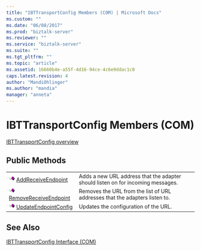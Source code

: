 ```yaml
---
title: "IBTTransportConfig Members (COM) | Microsoft Docs"
ms.custom: ""
ms.date: "06/08/2017"
ms.prod: "biztalk-server"
ms.reviewer: ""
ms.service: "biztalk-server"
ms.suite: ""
ms.tgt_pltfrm: ""
ms.topic: "article"
ms.assetid: 16660b4e-a55f-4d16-94ce-4c6e9ddac1c8
caps.latest.revision: 4
author: "MandiOhlinger"
ms.author: "mandia"
manager: "anneta"
---
```

# IBTTransportConfig Members (COM)
[IBTTransportConfig overview](../core/ibttransportconfig-interface-com.md)  
  
## Public Methods  
  
|||  
|-|-|  
|![](../core/media/pubmethod.gif "pubmethod") [AddReceiveEndpoint](../core/ibttransportconfig-addreceiveendpoint-method-com.md)|Adds a new URL address that the adapter should listen on for incoming messages.|  
|![](../core/media/pubmethod.gif "pubmethod") [RemoveReceiveEndpoint](../core/ibttransportconfig-removereceiveendpoint-method-com.md)|Removes the URL from the list of URL addresses that the adapters listen to.|  
|![](../core/media/pubmethod.gif "pubmethod") [UpdateEndpointConfig](../core/ibttransportconfig-updateendpointconfig-method-com.md)|Updates the configuration of the URL.|  
  
## See Also  
 [IBTTransportConfig Interface (COM)](../core/ibttransportconfig-interface-com.md)